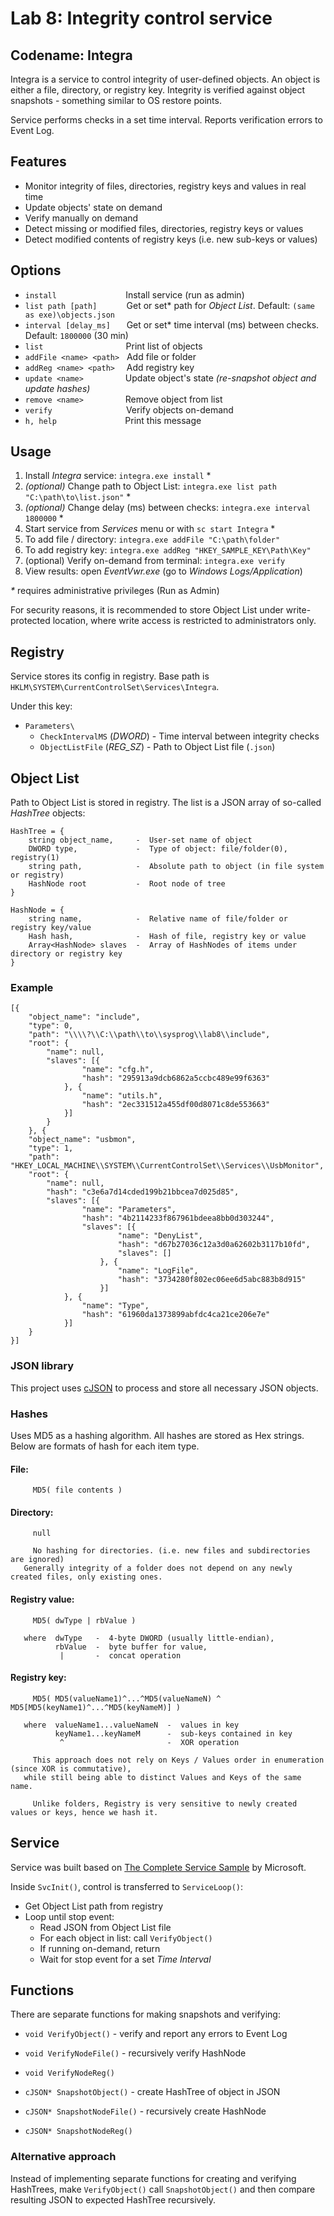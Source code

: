 # Lab 8: Integrity control service

## Codename: Integra

Integra is a service to control integrity of user-defined objects. An object is either a file, directory, or  registry key. Integrity is verified against object snapshots - something similar to OS restore points.

Service performs checks in a set time interval. Reports verification errors to Event Log.

## Features

* Monitor integrity of files, directories, registry keys and values in real time
* Update objects' state on demand
* Verify manually on demand
* Detect missing or modified files, directories, registry keys or values
* Detect modified contents of registry keys (i.e. new sub-keys or values)

## Options

* `install` &nbsp;&nbsp; &nbsp; &nbsp; &nbsp; &nbsp; &nbsp; &nbsp; &nbsp; &nbsp; &nbsp; &nbsp; &nbsp; &nbsp; Install service (run as admin)	
* `list path [path]` &nbsp; &nbsp; &nbsp; &nbsp; &nbsp;&nbsp; Get or set* path for _Object List_. Default: `(same as exe)\objects.json`	
* `interval [delay_ms]` &nbsp;&ensp;&ensp; Get or set* time interval (ms) between checks. Default: `1800000` (30 min)
* `list`  &nbsp; &nbsp; &nbsp; &nbsp; &nbsp; &nbsp; &nbsp; &nbsp; &nbsp; &nbsp; &nbsp; &nbsp; &nbsp;&ensp;&ensp;&nbsp; &nbsp; Print list of objects	
* `addFile <name> <path>` &nbsp; Add file or folder
* `addReg <name> <path>` &nbsp;&ensp; Add registry key
* `update <name>` &nbsp; &nbsp; &nbsp; &nbsp; &nbsp; &nbsp; &nbsp; &nbsp; Update object's state	_(re-snapshot object and update hashes)_
* `remove <name>` &nbsp; &nbsp; &nbsp; &nbsp; &nbsp; &nbsp; &nbsp; &nbsp;  Remove object from list	
* `verify` &nbsp;&nbsp; &nbsp; &nbsp; &nbsp; &nbsp; &nbsp; &nbsp; &nbsp; &nbsp; &nbsp; &nbsp; &nbsp; &nbsp; &nbsp; Verify objects on-demand
* `h, help`  &nbsp; &nbsp; &nbsp; &nbsp; &nbsp; &nbsp; &nbsp; &nbsp; &nbsp; &nbsp; &nbsp; &nbsp; &ensp;  Print this message	

## Usage

1. Install _Integra_ service: `integra.exe install` *
2. _(optional)_ Change path to Object List: `integra.exe list path "C:\path\to\list.json"` *
3. _(optional)_ Change delay (ms) between checks: `integra.exe interval 1800000` * 
4. Start service from _Services_ menu or with `sc start Integra` *
5. To add file / directory: `integra.exe addFile "C:\path\folder"`
6. To add registry key: `integra.exe addReg "HKEY_SAMPLE_KEY\Path\Key"`
7. (optional) Verify on-demand from terminal: `integra.exe verify`
8. View results: open _EventVwr.exe_ (go to _Windows Logs/Application_)

_*_ requires administrative privileges (Run as Admin)

For security reasons, it is recommended to store Object List under write-protected location, where write access is restricted to administrators only.

## Registry

Service stores its config in registry. Base path is `HKLM\SYSTEM\CurrentControlSet\Services\Integra`.

Under this key:
* `Parameters\ `
  * `CheckIntervalMS` (_DWORD_) - Time interval between integrity checks
  * `ObjectListFile` (_REG_SZ_) - Path to Object List file (`.json`) 

## Object List

Path to Object List is stored in registry. The list is a JSON array of so-called _HashTree_ objects:

```
HashTree = {
    string object_name,     -  User-set name of object
    DWORD type,             -  Type of object: file/folder(0), registry(1)
    string path,            -  Absolute path to object (in file system or registry)
    HashNode root           -  Root node of tree
}
```

```
HashNode = {
    string name,            -  Relative name of file/folder or registry key/value
    Hash hash,              -  Hash of file, registry key or value
    Array<HashNode> slaves  -  Array of HashNodes of items under directory or registry key
}
```

### Example

```
[{
    "object_name": "include",
    "type": 0,
    "path": "\\\\?\\C:\\path\\to\\sysprog\\lab8\\include",
    "root": {
        "name":	null,
        "slaves": [{
                "name":	"cfg.h",
                "hash":	"295913a9dcb6862a5ccbc489e99f6363"
            }, {
                "name":	"utils.h",
                "hash":	"2ec331512a455df00d8071c8de553663"
            }]
        }
    }, {
    "object_name": "usbmon",
    "type": 1,
    "path": "HKEY_LOCAL_MACHINE\\SYSTEM\\CurrentControlSet\\Services\\UsbMonitor",
    "root": {
        "name": null,
        "hash": "c3e6a7d14cded199b21bbcea7d025d85",
        "slaves": [{
                "name":	"Parameters",
                "hash":	"4b2114233f867961bdeea8bb0d303244",
                "slaves": [{
                        "name":	"DenyList",
                        "hash":	"d67b27036c12a3d0a62602b3117b10fd",
                        "slaves": []
                    }, {
                        "name":	"LogFile",
                        "hash":	"3734280f802ec06ee6d5abc883b8d915"
                    }]
            }, {
                "name":	"Type",
                "hash":	"61960da1373899abfdc4ca21ce206e7e"
            }]
    }
}]
```

### JSON library

This project uses [cJSON](https://github.com/DaveGamble/cJSON) to process and store all necessary JSON objects.

### Hashes

Uses MD5 as a hashing algorithm. All hashes are stored as Hex strings. Below are formats of hash for each item type.

#### File:

         MD5( file contents )

#### Directory:

         null

         No hashing for directories. (i.e. new files and subdirectories are ignored)
       Generally integrity of a folder does not depend on any newly created files, only existing ones.

#### Registry value:
     
         MD5( dwType | rbValue )
   
       where  dwType   -  4-byte DWORD (usually little-endian),
              rbValue  -  byte buffer for value,
               |       -  concat operation
     
#### Registry key:
     
         MD5( MD5(valueName1)^...^MD5(valueNameN) ^ MD5[MD5(keyName1)^...^MD5(keyNameM)] )
   
       where  valueName1...valueNameN  -  values in key
              keyName1...keyNameM      -  sub-keys contained in key
               ^                       -  XOR operation

         This approach does not rely on Keys / Values order in enumeration (since XOR is commutative),
       while still being able to distinct Values and Keys of the same name.
      
         Unlike folders, Registry is very sensitive to newly created values or keys, hence we hash it.

## Service

Service was built based on [The Complete Service Sample](https://learn.microsoft.com/en-us/windows/win32/services/svc-cpp) by Microsoft.

Inside `SvcInit()`, control is transferred to `ServiceLoop()`:
* Get Object List path from registry
* Loop until stop event:
  * Read JSON from Object List file
  * For each object in list: call `VerifyObject()`
  * If running on-demand, return
  * Wait for stop event for a set _Time Interval_

## Functions

There are separate functions for making snapshots and verifying:

* `void VerifyObject()` - verify and report any errors to Event Log
* `void VerifyNodeFile()` - recursively verify HashNode
* `void VerifyNodeReg()`


* `cJSON* SnapshotObject()` - create HashTree of object in JSON
* `cJSON* SnapshotNodeFile()` - recursively create HashNode
* `cJSON* SnapshotNodeReg()`

### Alternative approach

Instead of implementing separate functions for creating and verifying HashTrees, make `VerifyObject()` call `SnapshotObject()` and then compare resulting JSON to expected HashTree recursively. 